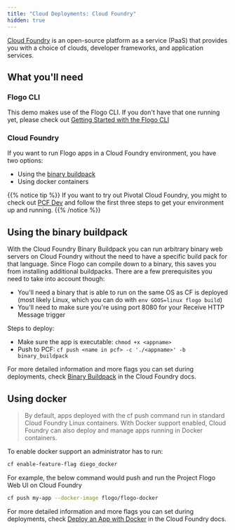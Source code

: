 ```yaml
---
title: "Cloud Deployments: Cloud Foundry"
hidden: true
---
```


[Cloud Foundry](https://cloudfoundry.org/) is an open-source platform as a service (PaaS) that provides you with a choice of clouds, developer frameworks, and application services.

## What you'll need

### Flogo CLI

This demo makes use of the Flogo CLI. If you don't have that one running yet, please check out [Getting Started with the Flogo CLI](../../getting-started/getting-started-cli/)

### Cloud Foundry

If you want to run Flogo apps in a Cloud Foundry environment, you have two options:

* Using the [binary buildpack](https://docs.cloudfoundry.org/buildpacks/binary/index.html)
* Using docker containers

{{% notice tip %}}
If you want to try out Pivotal Cloud Foundry, you might to check out [PCF Dev](https://pivotal.io/platform/pcf-tutorials/getting-started-with-pivotal-cloud-foundry-dev/introduction) and follow the first three steps to get your environment up and running.
{{% /notice %}}

## Using the binary buildpack

With the Cloud Foundry Binary Buildpack you can run arbitrary binary web servers on Cloud Foundry without the need to have a specific build pack for that language. Since Flogo can compile down to a binary, this saves you from installing additional buildpacks. There are a few prerequisites you need to take into account though:

* You'll need a binary that is able to run on the same OS as CF is deployed (most likely Linux, which you can do with `env GOOS=linux flogo build`)
* You'll need to make sure you're using port 8080 for your Receive HTTP Message trigger

Steps to deploy:

* Make sure the app is executable: `chmod +x <appname>`
* Push to PCF: `cf push <name in pcf> -c './<appname>' -b binary_buildpack`

For more detailed information and more flags you can set during deployments, check [Binary Buildpack](https://docs.cloudfoundry.org/buildpacks/binary/index.html) in the Cloud Foundry docs.

## Using docker

> By default, apps deployed with the cf push command run in standard Cloud Foundry Linux containers. With Docker support enabled, Cloud Foundry can also deploy and manage apps running in Docker containers.

To enable docker support an administrator has to run:

```bash
cf enable-feature-flag diego_docker
```

For example, the below command would push and run the Project Flogo Web UI on Cloud Foundry

```bash
cf push my-app --docker-image flogo/flogo-docker
```

For more detailed information and more flags you can set during deployments, check [Deploy an App with Docker](https://docs.cloudfoundry.org/devguide/deploy-apps/push-docker.html) in the Cloud Foundry docs.
